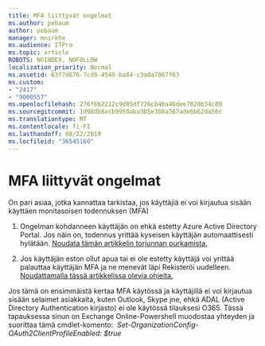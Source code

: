 ```yaml
---
title: MFA liittyvät ongelmat
ms.author: pebaum
author: pebaum
manager: mnirkhe
ms.audience: ITPro
ms.topic: article
ROBOTS: NOINDEX, NOFOLLOW
localization_priority: Normal
ms.assetid: 63f7d676-7cd9-4549-ba84-c3a8a7867f63
ms.custom:
- "2417"
- "9000557"
ms.openlocfilehash: 276f6b2212c9d85df726cb46a46dee7828b34c89
ms.sourcegitcommit: 1d98db8acb9959aba3b5e308a567ade6b62da56c
ms.translationtype: MT
ms.contentlocale: fi-FI
ms.lasthandoff: 08/22/2019
ms.locfileid: "36545160"
---
```

# <a name="issues-with-mfa"></a>MFA liittyvät ongelmat
On pari asiaa, jotka kannattaa tarkistaa, jos käyttäjiä ei voi kirjautua sisään käyttäen monitasoisen todennuksen (MFA)

1. Ongelman kohdanneen käyttäjän on ehkä estetty Azure Active Directory Portal. Jos näin on, todennus yrittää kyseisen käyttäjän automaattisesti hylätään. [Noudata tämän artikkelin torjunnan purkamista.](https://docs.microsoft.com/azure/active-directory/authentication/howto-mfa-mfasettings#block-and-unblock-users)

2. Jos käyttäjän eston ollut apua tai ei ole estetty käyttäjä voi yrittää palauttaa käyttäjän MFA ja ne menevät läpi Rekisteröi uudelleen. [Noudattamalla tässä artikkelissa olevia ohjeita.](https://docs.microsoft.com/azure/active-directory/authentication/howto-mfa-userdevicesettings#require-users-to-provide-contact-methods-again)

Jos tämä on ensimmäistä kertaa MFA käytössä ja käyttäjillä ei voi kirjautua sisään selaimet asiakkaita, kuten Outlook, Skype jne, ehkä ADAL (Active Directory Authentication kirjasto) ei ole käytössä tilauksesi O365. Tässä tapauksessa sinun on Exchange Online-Powershell muodostaa yhteyden ja suorittaa tämä cmdlet-komento:  *Set-OrganizationConfig-OAuth2ClientProfileEnabled: $true*